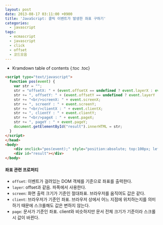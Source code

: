 ```yaml
---
layout: post
date: 2013-08-17 03:11:00 +0900
title: 'JavaScript: 클릭 이벤트가 발생한 좌표 구하기'
categories:
  - javascript
tags:
  - ecmascript
  - javascript
  - click
  - offset
  - 코드모음
---
```


* Kramdown table of contents
{:toc .toc}

```html
<script type="text/javascript">
  function pos(event) {
    var str = "";
    str = "offsetX: " + (event.offsetX == undefined ? event.layerX : event.offsetX);
    str += ", offsetY: " + (event.offsetY == undefined ? event.layerY : event.offsetY);
    str += "<br/>screenX: " + event.screenX;
    str += ", screenY : " + event.screenY;
    str += "<br/>clientX : " + event.clientX;
    str += ", clientY : " + event.clientY;
    str += "<br/>pageX : " + event.pageX;
    str += ", pageY : " + event.pageY;
    document.getElementById("result").innerHTML = str;
  }
</script>
</head>
<body>
    <div onclick="pos(event);" style="position:absolute; top:100px; left:200px; width:200px; height:200px; border:1px solid #ff0000;"></div>
    <div id="result"></div>
</body>
```

#### 좌표 관련 프로퍼티

- `offset`: 이벤트가 걸려있는 DOM 객체를 기준으로 좌표를 출력한다.
- `layer`: offset과 같음. 파폭에서 사용한다.
- `screen`: 화면 출력 크기가 기준인 절대좌표. 브라우저를 움직여도 값은 같다.
- `client`: 브라우저가 기준인 좌표. 브라우저 상에서 어느 지점에 위치하는지를 의미하기 때문에 스크롤해도 값은 변하지 않는다.
- `page`: 문서가 기준인 좌표. client와 비슷하지만 문서 전체 크기가 기준이라 스크롤 시 값이 바뀐다.
